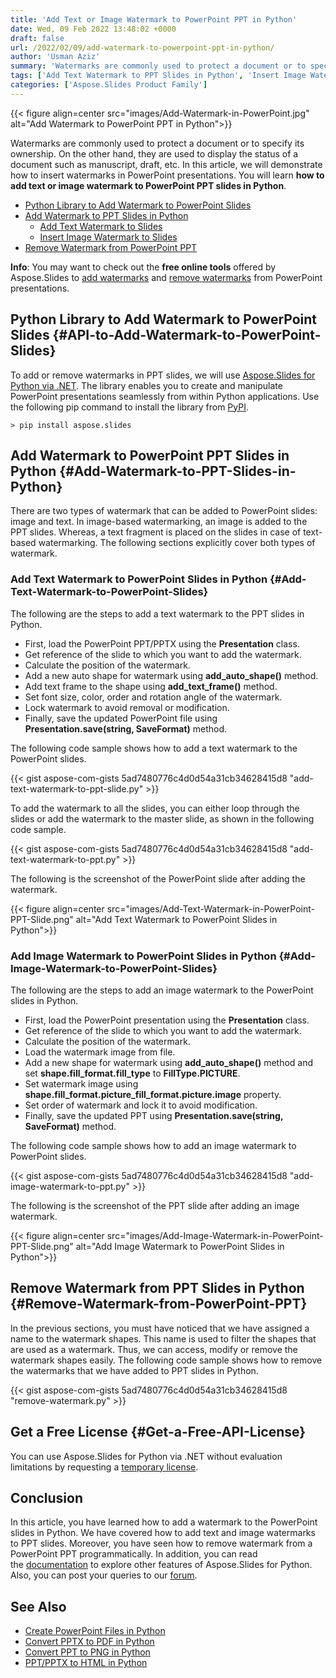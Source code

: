 ```yaml
---
title: 'Add Text or Image Watermark to PowerPoint PPT in Python'
date: Wed, 09 Feb 2022 13:48:02 +0000
draft: false
url: /2022/02/09/add-watermark-to-powerpoint-ppt-in-python/
author: 'Usman Aziz'
summary: 'Watermarks are commonly used to protect a document or to specify its ownership. On the other hand, they are used to display the status of a document such as manuscript, draft, etc. In this article, we will demonstrate how to insert watermarks in PowerPoint presentations. You will learn **how to add text or image watermark to PowerPoint PPT slides in Python**.'
tags: ['Add Text Watermark to PPT Slides in Python', 'Insert Image Watermark to PPT Slides in Python', 'Python Library to Add Watermark to PowerPoint Slides', 'Remove Watermark from PPT in Python']
categories: ['Aspose.Slides Product Family']
---
```




{{< figure align=center src="images/Add-Watermark-in-PowerPoint.jpg" alt="Add Watermark to PowerPoint PPT in Python">}}


Watermarks are commonly used to protect a document or to specify its ownership. On the other hand, they are used to display the status of a document such as manuscript, draft, etc. In this article, we will demonstrate how to insert watermarks in PowerPoint presentations. You will learn **how to add text or image watermark to PowerPoint PPT slides in Python**.

*   [Python Library to Add Watermark to PowerPoint Slides][1]
*   [Add Watermark to PPT Slides in Python][2]
    *   [Add Text Watermark to Slides][3]
    *   [Insert Image Watermark to Slides][4]
*   [Remove Watermark from PowerPoint PPT][5]

**Info**: You may want to check out the **free online tools** offered by Aspose.Slides to  [add watermarks][6] and [remove watermarks][7] from PowerPoint presentations.

## Python Library to Add Watermark to PowerPoint Slides {#API-to-Add-Watermark-to-PowerPoint-Slides}

To add or remove watermarks in PPT slides, we will use [Aspose.Slides for Python via .NET][8]. The library enables you to create and manipulate PowerPoint presentations seamlessly from within Python applications. Use the following pip command to install the library from [PyPI][9].

```
> pip install aspose.slides
```

## Add Watermark to PowerPoint PPT Slides in Python {#Add-Watermark-to-PPT-Slides-in-Python}

There are two types of watermark that can be added to PowerPoint slides: image and text. In image-based watermarking, an image is added to the PPT slides. Whereas, a text fragment is placed on the slides in case of text-based watermarking. The following sections explicitly cover both types of watermark.

### Add Text Watermark to PowerPoint Slides in Python {#Add-Text-Watermark-to-PowerPoint-Slides}

The following are the steps to add a text watermark to the PPT slides in Python.

*   First, load the PowerPoint PPT/PPTX using the **Presentation** class.
*   Get reference of the slide to which you want to add the watermark.
*   Calculate the position of the watermark.
*   Add a new auto shape for watermark using **add\_auto\_shape()** method.
*   Add text frame to the shape using **add\_text\_frame()** method.
*   Set font size, color, order and rotation angle of the watermark.
*   Lock watermark to avoid removal or modification.
*   Finally, save the updated PowerPoint file using **Presentation.save(string, SaveFormat)** method.

The following code sample shows how to add a text watermark to the PowerPoint slides.

{{< gist aspose-com-gists 5ad7480776c4d0d54a31cb34628415d8 "add-text-watermark-to-ppt-slide.py" >}}

To add the watermark to all the slides, you can either loop through the slides or add the watermark to the master slide, as shown in the following code sample.

{{< gist aspose-com-gists 5ad7480776c4d0d54a31cb34628415d8 "add-text-watermark-to-ppt.py" >}}

The following is the screenshot of the PowerPoint slide after adding the watermark.



{{< figure align=center src="images/Add-Text-Watermark-in-PowerPoint-PPT-Slide.png" alt="Add Text Watermark to PowerPoint Slides in Python">}}


### Add Image Watermark to PowerPoint Slides in Python {#Add-Image-Watermark-to-PowerPoint-Slides}

The following are the steps to add an image watermark to the PowerPoint slides in Python.

*   First, load the PowerPoint presentation using the **Presentation** class.
*   Get reference of the slide to which you want to add the watermark.
*   Calculate the position of the watermark.
*   Load the watermark image from file.
*   Add a new shape for watermark using **add\_auto\_shape()** method and set **shape.fill\_format.fill\_type** to **FillType.PICTURE**.
*   Set watermark image using **shape.fill\_format.picture\_fill\_format.picture.image** property.
*   Set order of watermark and lock it to avoid modification.
*   Finally, save the updated PPT using **Presentation.save(string, SaveFormat)** method.

The following code sample shows how to add an image watermark to PowerPoint slides.

{{< gist aspose-com-gists 5ad7480776c4d0d54a31cb34628415d8 "add-image-watermark-to-ppt.py" >}}

The following is the screenshot of the PPT slide after adding an image watermark.



{{< figure align=center src="images/Add-Image-Watermark-in-PowerPoint-PPT-Slide.png" alt="Add Image Watermark to PowerPoint Slides in Python">}}


## Remove Watermark from PPT Slides in Python {#Remove-Watermark-from-PowerPoint-PPT}

In the previous sections, you must have noticed that we have assigned a name to the watermark shapes. This name is used to filter the shapes that are used as a watermark. Thus, we can access, modify or remove the watermark shapes easily. The following code sample shows how to remove the watermarks that we have added to PPT slides in Python.

{{< gist aspose-com-gists 5ad7480776c4d0d54a31cb34628415d8 "remove-watermark.py" >}}

## Get a Free License {#Get-a-Free-API-License}

You can use Aspose.Slides for Python via .NET without evaluation limitations by requesting a [temporary license][10].

## Conclusion

In this article, you have learned how to add a watermark to the PowerPoint slides in Python. We have covered how to add text and image watermarks to PPT slides. Moreover, you have seen how to remove watermark from a PowerPoint PPT programmatically. In addition, you can read the [documentation][11] to explore other features of Aspose.Slides for Python. Also, you can post your queries to our [forum][12].

## See Also

*   [Create PowerPoint Files in Python][13]
*   [Convert PPTX to PDF in Python][14]
*   [Convert PPT to PNG in Python][15]
*   [PPT/PPTX to HTML in Python][16]




[1]: #API-to-Add-Watermark-to-PowerPoint-Slides
[2]: #Add-Watermark-to-PPT-Slides-in-Python
[3]: #Add-Text-Watermark-to-PowerPoint-Slides
[4]: #Add-Image-Watermark-to-PowerPoint-Slides
[5]: #Remove-Watermark-from-PowerPoint-PPT
[6]: https://products.aspose.app/slides/watermark
[7]: https://products.aspose.app/slides/watermark/remove-watermark
[8]: https://products.aspose.com/slides/python-net
[9]: https://pypi.org/project/aspose.slides/
[10]: https://purchase.aspose.com/temporary-license
[11]: https://docs.aspose.com/slides/python-net/
[12]: https://forum.aspose.com/
[13]: https://blog.aspose.com/2021/12/31/create-powerpoint-presentations-in-python/
[14]: https://blog.aspose.com/2021/12/28/convert-pptx-ppt-to-pdf-python/
[15]: https://blog.aspose.com/2021/12/29/convert-ppt-to-png-in-python/
[16]: https://blog.aspose.com/2021/12/16/convert-ppt-to-html-in-python/




